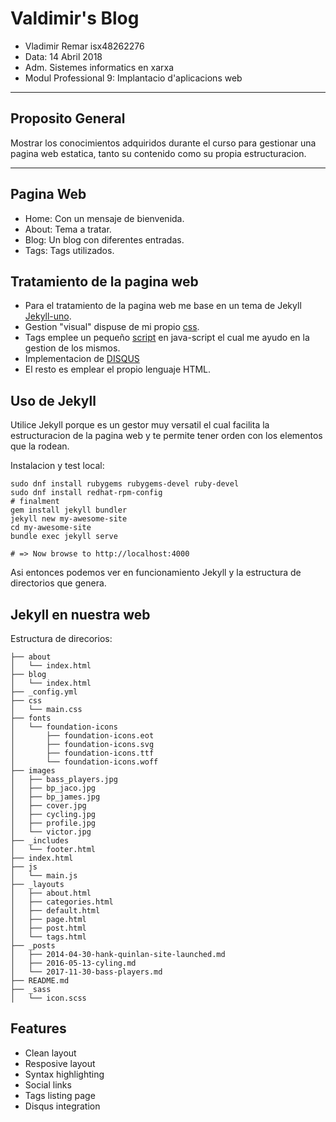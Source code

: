 # Valdimir's Blog

- Vladimir Remar isx48262276
- Data: 14 Abril 2018
- Adm. Sistemes informatics en xarxa
- Modul Professional 9: Implantacio d'aplicacions web
---

## Proposito General

Mostrar los conocimientos adquiridos durante el curso para gestionar una
pagina web estatica, tanto su contenido como su propia estructuracion.

---

## Pagina Web
- Home: Con un mensaje de bienvenida.
- About: Tema a tratar.
- Blog: Un blog con diferentes entradas.
- Tags: Tags utilizados.

## Tratamiento de la pagina web

- Para el tratamiento de la pagina web me base en un tema de Jekyll
[Jekyll-uno](https://github.com/joshgerdes/jekyll-uno).
- Gestion "visual" dispuse de mi propio [css](/css/main.css).
- Tags emplee un pequeño [script](/js/main.js) en java-script el cual me 
ayudo en la gestion de los mismos.
- Implementacion de [DISQUS](/_includes/disqus.html)
- El resto es emplear el propio lenguaje HTML.

## Uso de Jekyll

Utilice Jekyll porque es un gestor muy versatil el cual facilita la 
estructuracion de la pagina web y te permite tener orden con los elementos
que la rodean.

Instalacion y test local:

    sudo dnf install rubygems rubygems-devel ruby-devel
    sudo dnf install redhat-rpm-config
    # finalment
    gem install jekyll bundler
    jekyll new my-awesome-site
    cd my-awesome-site
    bundle exec jekyll serve

    # => Now browse to http://localhost:4000

Asi entonces podemos ver en funcionamiento Jekyll y la estructura de
directorios que genera.

## Jekyll en nuestra web

Estructura de direcorios:

    ├── about
    │   └── index.html
    ├── blog
    │   └── index.html
    ├── _config.yml
    ├── css
    │   └── main.css
    ├── fonts
    │   └── foundation-icons
    │       ├── foundation-icons.eot
    │       ├── foundation-icons.svg
    │       ├── foundation-icons.ttf
    │       └── foundation-icons.woff
    ├── images
    │   ├── bass_players.jpg
    │   ├── bp_jaco.jpg
    │   ├── bp_james.jpg
    │   ├── cover.jpg
    │   ├── cycling.jpg
    │   ├── profile.jpg
    │   └── victor.jpg
    ├── _includes
    │   └── footer.html
    ├── index.html
    ├── js
    │   └── main.js
    ├── _layouts
    │   ├── about.html
    │   ├── categories.html
    │   ├── default.html
    │   ├── page.html
    │   ├── post.html
    │   └── tags.html
    ├── _posts
    │   ├── 2014-04-30-hank-quinlan-site-launched.md
    │   ├── 2016-05-13-cyling.md
    │   └── 2017-11-30-bass-players.md
    ├── README.md
    ├── _sass
    │   └── icon.scss


## Features

* Clean layout
* Resposive layout
* Syntax highlighting
* Social links
* Tags listing page
* Disqus integration

